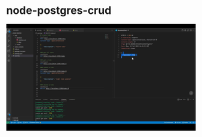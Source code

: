 # node-postgres-crud

<img src="https://github.com/a2rp/node-postgres-crud/blob/main/Screenshot%20(846).png" alt="node-postgres-crud" />
